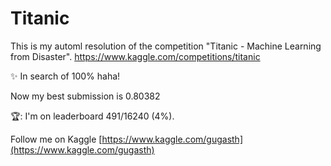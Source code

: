# Titanic
This is my automl resolution of the competition "Titanic - Machine Learning from Disaster".
https://www.kaggle.com/competitions/titanic

✨ In search of 100% haha!

Now my best submission is 0.80382

🏆:  I'm on leaderboard 491/16240 (4%).

Follow me on Kaggle [https://www.kaggle.com/gugasth](https://www.kaggle.com/gugasth) 
